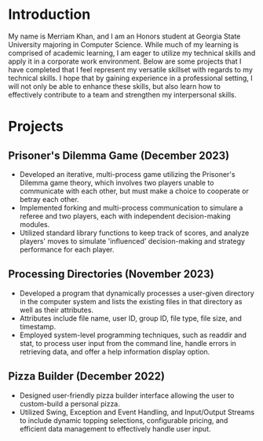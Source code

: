 # Introduction
My name is Merriam Khan, and I am an Honors student at Georgia State University majoring in Computer Science. While much of my learning is comprised of academic learning, I am eager to utilize my technical skills and apply it in a corporate work environment. Below are some projects that I have completed that I feel represent my versatile skillset with regards to my technical skills. I hope that by gaining experience in a professional setting, I will not only be able to enhance these skills, but also learn how to effectively contribute to a team and strengthen my interpersonal skills.

# Projects
## Prisoner's Dilemma Game   (December 2023)
- Developed an iterative, multi-process game utilizing the Prisoner's Dilemma game theory, which involves two players unable to communicate with each other, but must make a choice to cooperate or betray each other.
- Implemented forking and multi-process communication to simulare a referee and two players, each with independent decision-making modules.
- Utilized standard library functions to keep track of scores, and analyze players' moves to simulate 'influenced' decision-making and strategy performance for each player.

## Processing Directories    (November 2023)
- Developed a program that dynamically processes a user-given directory in the computer system and lists the existing files in that directory as well as their attributes.
- Attributes include file name, user ID, group ID, file type, file size, and timestamp.
- Employed system-level programming techniques, such as readdir and stat, to process user input from the command line, handle errors in retrieving data, and offer a help information display option. 

## Pizza Builder             (December 2022)
- Designed user-friendly pizza builder interface allowing the user to custom-build a personal pizza.
- Utilized Swing, Exception and Event Handling, and Input/Output Streams to include dynamic topping selections, configurable pricing, and efficient data management to effectively handle user input.
